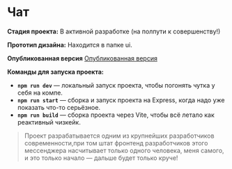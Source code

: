 # Чат

**Стадия проекта:** В активной разработке (на полпути к совершенству!)

**Прототип дизайна:** Находится в папке ui.

**Опубликованная версия** [Опубликованная версия](https://kirill-messenger.netlify.app/)

**Команды для запуска проекта:**
- **`npm run dev`** — локальный запуск проекта, чтобы погонять чутка у себя на компе.
- **`npm run start`** — сборка и запуск проекта на Express, когда надо уже показать что-то серьёзное.
- **`npm run build`** — сборка проекта через Vite, чтобы всё летало как реактивный чизкейк.

> Проект разрабатывается одним из крупнейших разработчиков современности,при том штат фронтенд разработчиков этого мессенджера насчитывает только одного человека, меня самого, и это только начало — дальше будет только круче!
